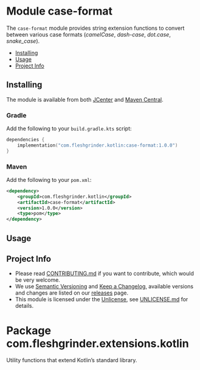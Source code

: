 # Module case-format

The `case-format` module provides string extension functions to convert between
various case formats (_camelCase_, _dash-case_, _dot.case_, _snake_case_).

- [Installing](#installing)
- [Usage](#usage)
- [Project Info](#project-info)

## Installing

The module is available from both [JCenter] and [Maven Central].

### Gradle

Add the following to your `build.gradle.kts` script:

```kotlin
dependencies {
    implementation("com.fleshgrinder.kotlin:case-format:1.0.0")
}
```

### Maven

Add the following to your `pom.xml`:

```xml
<dependency>
    <groupId>com.fleshgrinder.kotlin</groupId>
    <artifactId>case-format</artifactId>
    <version>1.0.0</version>
    <type>pom</type>
</dependency>
```

## Usage



## Project Info

* Please read [CONTRIBUTING.md](CONTRIBUTING.md) if you want to contribute, 
  which would be very welcome.
* We use [Semantic Versioning] and [Keep a Changelog], available versions and
  changes are listed on our [releases] page.
* This module is licensed under the [Unlicense], see
  [UNLICENSE.md](UNLICENSE.md) for details.

# Package com.fleshgrinder.extensions.kotlin

Utility functions that extend Kotlin’s standard library.

[JCenter]: https://bintray.com/fleshgrinder/com.fleshgrinder.kotlin/case-format
[Maven Central]: http://search.maven.org/#search%7Cga%7C1%7Cg%3A%22com.fleshgrinder%22%20AND%20a%3A%22kotlin-case-format%22
[Semantic Versioning]: http://semver.org/
[Keep a Changelog]: https://keepachangelog.com/
[releases]: https://github.com/Fleshgrinder/kotlin-case-format/releases
[Unlicense]: https://unlicense.org/
